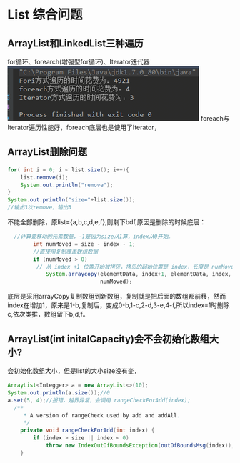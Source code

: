 # List 综合问题

## ArrayList和LinkedList三种遍历
for循环、forearch(增强型for循环)、Iterator迭代器  
![](./img/List-1.png)
foreach与Iterator遍历性能好，foreach底层也是使用了Iterator，

## ArrayList删除问题
```Java
for( int i = 0; i < list.size(); i++){
    list.remove(i);
    System.out.println("remove");
}
System.out.println("size="+list.size());
//输出3次remove，输出3
```
不能全部删除，原list={a,b,c,d,e,f},则剩下bdf,原因是删除的时候底层：
```Java
  //计算要移动的元素数量，-1是因为size从1算，index从0开始。
        int numMoved = size - index - 1;
        //直接用复制覆盖数组数据
        if (numMoved > 0)
         // 从 index +1 位置开始被拷贝，拷贝的起始位置是 index，长度是 numMoved
            System.arraycopy(elementData, index+1, elementData, index,
                             numMoved);
```
底层是采用arrayCopy复制数组到新数组，复制就是把后面的数组都前移，然而index在增加1，原来是1-b,复制后，变成0-b,1-c,2-d,3-e,4-f,所以index=1时删除c,依次类推，数组留下b,d,f。

## ArrayList(int initalCapacity)会不会初始化数组大小?
会初始化数组大小，但是list的大小size没有变，
```Java
ArrayList<Integger> a = new ArrayList<>(10);
System.out.println(a.size());//0
a.set(5, 4);//报错，越界异常，会调用 rangeCheckForAdd(index);
  /**
     * A version of rangeCheck used by add and addAll.
     */
    private void rangeCheckForAdd(int index) {
        if (index > size || index < 0)
            throw new IndexOutOfBoundsException(outOfBoundsMsg(index));
    }
```